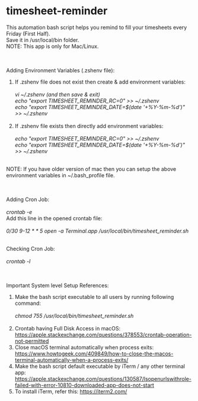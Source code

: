 # timesheet-reminder

This automation bash script helps you remind to fill your timesheets every Friday (First Half).<br>
Save it in /usr/local/bin folder.<br>
NOTE: This app is only for Mac/Linux.<br><br><br>


Adding Environment Variables (.zshenv file):<br>
1) If .zshenv file does not exist then create & add environment variables:<br><br>
*vi ~/.zshenv (and then save & exit)<br>
echo "export TIMESHEET_REMINDER_RC=0" >> ~/.zshenv<br>
echo "export TIMESHEET_REMINDER_DATE=$(date '+%Y-%m-%d')" >> ~/.zshenv*<br><br>
2) If .zshenv file exists then directly add environment variables:<br><br>
*echo "export TIMESHEET_REMINDER_RC=0" >> ~/.zshenv<br>
echo "export TIMESHEET_REMINDER_DATE=$(date '+%Y-%m-%d')" >> ~/.zshenv*<br><br>

NOTE: If you have older version of mac then you can setup the above environment variables in ~/.bash_profile file.<br><br><br>


Adding Cron Job:<br><br>
*crontab -e*<br>
Add this line in the opened crontab file:<br><br>
*0/30 9-12 * * 5  open -a Terminal.app /usr/local/bin/timesheet_reminder.sh*<br><br>

Checking Cron Job:<br><br>
*crontab -l*<br><br><br>


Important System level Setup References:<br>
1) Make the bash script executable to all users by running following command:<br><br>
*chmod 755 /usr/local/bin/timesheet_reminder.sh*<br><br>
2) Crontab having Full Disk Access in macOS: https://apple.stackexchange.com/questions/378553/crontab-operation-not-permitted<br>
3) Close macOS terminal automatically when process exits: https://www.howtogeek.com/409849/how-to-close-the-macos-terminal-automatically-when-a-process-exits/<br>
4) Make the bash script default executable by iTerm / any other terminal app: https://apple.stackexchange.com/questions/130587/lsopenurlswithrole-failed-with-error-10810-downloaded-app-does-not-start<br>
5) To install iTerm, refer this: https://iterm2.com/<br>
